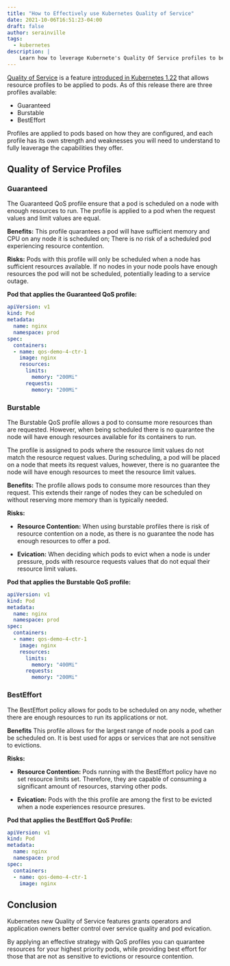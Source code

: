 ```yaml
---
title: "How to Effectively use Kubernetes Quality of Service"
date: 2021-10-06T16:51:23-04:00
draft: false
author: serainville
tags: 
  - kubernetes
description: |
    Learn how to leverage Kubernete's Quality Of Service profiles to better control pod evications and resource utilization.
---
```


[Quality of Service](https://kubernetes.io/docs/tasks/configure-pod-container/quality-service-pod/#create-a-pod-that-gets-assigned-a-qos-class-of-guaranteed) is a feature [introduced in Kubernetes 1.22](https://kubernetes.io/blog/2021/08/04/kubernetes-1-22-release-announcement/) that allows resource profiles to be applied to pods. As of this release there are three profiles available:

- Guaranteed
- Burstable
- BestEffort

Profiles are applied to pods based on how they are configured, and each profile has its own strength and weaknesses you will need to understand to fully leaverage the capabilities they offer.


## Quality of Service Profiles
### Guaranteed
The Guaranteed QoS profile ensure that a pod is scheduled on a node with enough resources to run. The profile is applied to a pod when the request values and limit values are equal.

**Benefits:**
This profile quarantees a pod will have sufficient memory and CPU on any node it is scheduled on; There is no risk of a scheduled pod experiencing resource contention.

**Risks:**
Pods with this profile will only be scheduled when a node has sufficient resources available. If no nodes in your node pools have enough resources the pod will not be scheduled, potentially leading to a service outage.

**Pod that applies the Guaranteed QoS profile:**
```yaml
apiVersion: v1
kind: Pod
metadata:
  name: nginx
  namespace: prod
spec:
  containers:
  - name: qos-demo-4-ctr-1
    image: nginx
    resources:
      limits:
        memory: "200Mi"
      requests:
        memory: "200Mi"
```

### Burstable
The Burstable QoS profile allows a pod to consume more resources than are requested. However, when being scheduled there is no quarantee the node will have enough resources available for its containers to run.

The profile is assigned to pods where the resource limit values do not match the resource request values. During scheduling, a pod will be placed on a node that meets its request values, however, there is no guarantee the node will have enough resources to meet the resource limit values.

**Benefits:**
The profile allows pods to consume more resources than they request. This extends their range of nodes they can be scheduled on without reserving more memory than is typically needed.

**Risks:**
- **Resource Contention:** When using burstable profiles there is risk of resource contention on a node, as there is no guarantee the node has enough resources to offer a pod.

- **Evication:** When deciding which pods to evict when a node is under pressure, pods with resource requests values that do not equal their resource limit values.

**Pod that applies the Burstable QoS profile:**
```yaml
apiVersion: v1
kind: Pod
metadata:
  name: nginx
  namespace: prod
spec:
  containers:
  - name: qos-demo-4-ctr-1
    image: nginx
    resources:
      limits:
        memory: "400Mi"
      requests:
        memory: "200Mi"
```


### BestEffort
The BestEffort policy allows for pods to be scheduled on any node, whether there are enough resources to run its applications or not.

**Benefits**
This profile allows for the largest range of node pools a pod can be scheduled on. It is best used for apps or services that are not sensitive to evictions.

**Risks:**
- **Resource Contention:** Pods running with the BestEffort policy have no set resource limits set. Therefore, they are capable of consuming a significant amount of resources, starving other pods.

- **Evication:** Pods with the this profile are among the first to be evicted when a node experiences resource presures.

**Pod that applies the BestEffort QoS Profile:**
```yaml
apiVersion: v1
kind: Pod
metadata:
  name: nginx
  namespace: prod
spec:
  containers:
  - name: qos-demo-4-ctr-1
    image: nginx
```

## Conclusion
Kubernetes new Quality of Service features grants operators and application owners better control over service quality and pod evication. 

By applying an effective strategy with QoS profiles you can quarantee resources for your highest priority pods, while providing best effort for those that are not as sensitive to evictions or resource contention.


